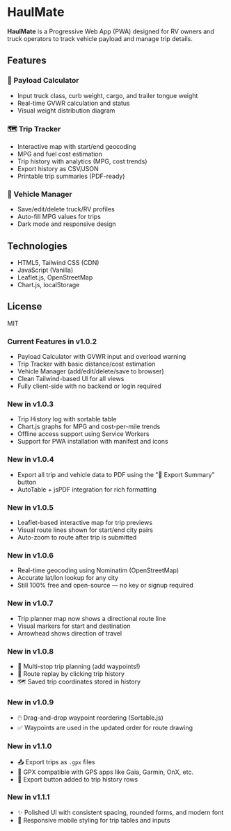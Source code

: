 # HaulMate

**HaulMate** is a Progressive Web App (PWA) designed for RV owners and truck operators to track vehicle payload and manage trip details.

## Features

### 🚛 Payload Calculator
- Input truck class, curb weight, cargo, and trailer tongue weight
- Real-time GVWR calculation and status
- Visual weight distribution diagram

### 🗺 Trip Tracker
- Interactive map with start/end geocoding
- MPG and fuel cost estimation
- Trip history with analytics (MPG, cost trends)
- Export history as CSV/JSON
- Printable trip summaries (PDF-ready)

### 🚙 Vehicle Manager
- Save/edit/delete truck/RV profiles
- Auto-fill MPG values for trips
- Dark mode and responsive design

## Technologies
- HTML5, Tailwind CSS (CDN)
- JavaScript (Vanilla)
- Leaflet.js, OpenStreetMap
- Chart.js, localStorage

## License
MIT


### Current Features in v1.0.2
- Payload Calculator with GVWR input and overload warning
- Trip Tracker with basic distance/cost estimation
- Vehicle Manager (add/edit/delete/save to browser)
- Clean Tailwind-based UI for all views
- Fully client-side with no backend or login required


### New in v1.0.3
- Trip History log with sortable table
- Chart.js graphs for MPG and cost-per-mile trends
- Offline access support using Service Workers
- Support for PWA installation with manifest and icons


### New in v1.0.4
- Export all trip and vehicle data to PDF using the "📄 Export Summary" button
- AutoTable + jsPDF integration for rich formatting


### New in v1.0.5
- Leaflet-based interactive map for trip previews
- Visual route lines shown for start/end city pairs
- Auto-zoom to route after trip is submitted


### New in v1.0.6
- Real-time geocoding using Nominatim (OpenStreetMap)
- Accurate lat/lon lookup for any city
- Still 100% free and open-source — no key or signup required


### New in v1.0.7
- Trip planner map now shows a directional route line
- Visual markers for start and destination
- Arrowhead shows direction of travel


### New in v1.0.8
- 🧭 Multi-stop trip planning (add waypoints!)
- 🔁 Route replay by clicking trip history
- 🗺️ Saved trip coordinates stored in history


### New in v1.0.9
- 🖱️ Drag-and-drop waypoint reordering (Sortable.js)
- ✅ Waypoints are used in the updated order for route drawing


### New in v1.1.0
- 📤 Export trips as `.gpx` files
- 🧭 GPX compatible with GPS apps like Gaia, Garmin, OnX, etc.
- 🔘 Export button added to trip history rows


### New in v1.1.1
- ✨ Polished UI with consistent spacing, rounded forms, and modern font
- 📱 Responsive mobile styling for trip tables and inputs
